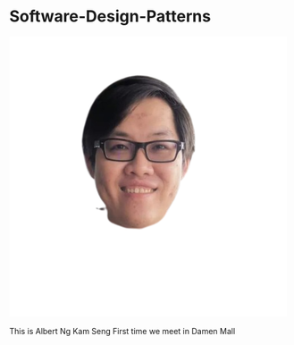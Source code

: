 # Software-Design-Patterns

![headshot](20231104_001212-removebg-preview.png)

This is Albert Ng Kam Seng
First time we meet in Damen Mall
